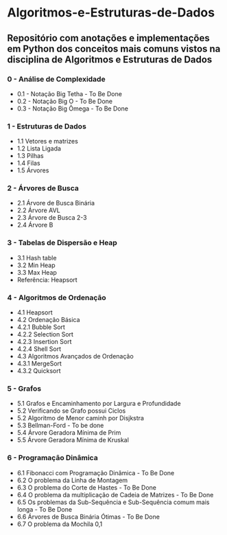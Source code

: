 # Algoritmos-e-Estruturas-de-Dados

## Repositório com anotações e implementações em Python dos conceitos mais comuns vistos na disciplina de Algoritmos e Estruturas de Dados

### 0 - Análise de Complexidade
* 0.1 - Notação Big Tetha - To Be Done
* 0.2 - Notação Big O - To Be Done
* 0.3 - Notação Big Ômega - To Be Done
	

### 1 - Estruturas de Dados
* 1.1 Vetores e matrizes
* 1.2 Lista Ligada
* 1.3 Pilhas
* 1.4 Filas
* 1.5 Árvores

### 2 - Árvores de Busca
* 2.1 Árvore de Busca Binária
* 2.2 Árvore AVL
* 2.3 Árvore de Busca 2-3
* 2.4 Árvore B


### 3 - Tabelas de Dispersão e Heap
* 3.1 Hash table
* 3.2 Min Heap
* 3.3 Max Heap
* Referência: Heapsort

### 4 - Algoritmos de Ordenação
* 4.1 Heapsort
* 4.2 Ordenação Básica
* 4.2.1 Bubble Sort
* 4.2.2 Selection Sort
* 4.2.3 Insertion Sort
* 4.2.4 Shell Sort
* 4.3 Algoritmos Avançados de Ordenação
* 4.3.1 MergeSort
* 4.3.2 Quicksort
	
### 5 - Grafos
* 5.1 Grafos e Encaminhamento por Largura e Profundidade
* 5.2 Verificando se Grafo possui Ciclos
* 5.2 Algoritmo de Menor caminh por Disjkstra
* 5.3 Bellman-Ford - To be done
* 5.4 Árvore Geradora Mínima de Prim 
* 5.5 Árvore Geradora Mínima de Kruskal
	
### 6 - Programação Dinâmica
* 6.1 Fibonacci com Programação Dinâmica - To Be Done
* 6.2 O problema da Linha de Montagem
* 6.3 O problema do Corte de Hastes - To Be Done
* 6.4 O problema da multiplicação de Cadeia de Matrizes - To Be Done
* 6.5 Os problemas da Sub-Sequência e Sub-Sequência comum mais longa - To Be Done
* 6.6 Árvores de Busca Binária Ótimas - To Be Done
* 6.7 O problema da Mochila 0,1
